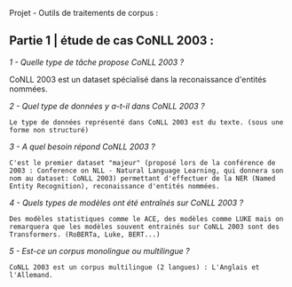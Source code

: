 Projet - Outils de traitements de corpus :

## Partie 1 | étude de cas CoNLL 2003 :

   _1 - Quelle type de tâche propose CoNLL 2003 ?_

   CoNLL 2003 est un dataset spécialisé dans la reconaissance d'entités nommées.


   _2 - Quel type de données y a-t-il dans CoNLL 2003 ?_

    Le type de données représenté dans CoNLL 2003 est du texte. (sous une forme non structuré)


   _3 - A quel besoin répond CoNLL 2003 ?_

    C'est le premier dataset "majeur" (proposé lors de la conférence de 2003 : Conference on NLL - Natural Language Learning, qui donnera son nom au dataset: CoNLL 2003) permettant d'effectuer de la NER (Named Entity Recognition), reconaissance d'entités nommées.

   _4 - Quels types de modèles ont été entraînés sur CoNLL 2003 ?_

    Des modèles statistiques comme le ACE, des modèles comme LUKE mais on remarquera que les modèles souvent entrainés sur CoNLL 2003 sont des Transformers. (RoBERTa, Luke, BERT...)


   _5 - Est-ce un corpus monolingue ou multilingue ?_

    CoNLL 2003 est un corpus multilingue (2 langues) : L'Anglais et l'Allemand.



